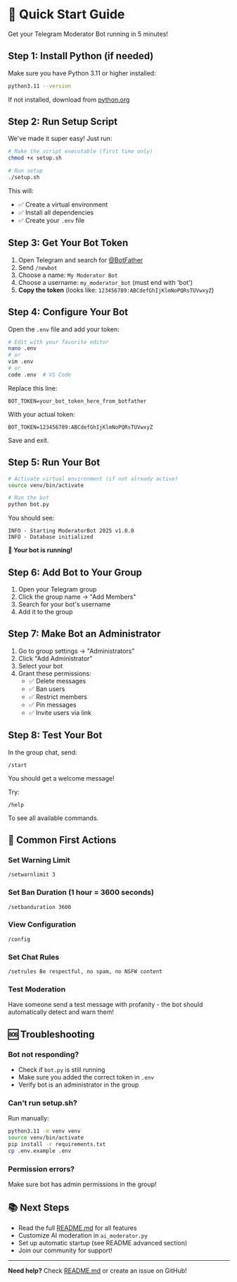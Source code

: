 # 🚀 Quick Start Guide

Get your Telegram Moderator Bot running in 5 minutes!

## Step 1: Install Python (if needed)

Make sure you have Python 3.11 or higher installed:

```bash
python3.11 --version
```

If not installed, download from [python.org](https://www.python.org/downloads/)

## Step 2: Run Setup Script

We've made it super easy! Just run:

```bash
# Make the script executable (first time only)
chmod +x setup.sh

# Run setup
./setup.sh
```

This will:
- ✅ Create a virtual environment
- ✅ Install all dependencies
- ✅ Create your `.env` file

## Step 3: Get Your Bot Token

1. Open Telegram and search for [@BotFather](https://t.me/BotFather)
2. Send `/newbot`
3. Choose a name: `My Moderator Bot`
4. Choose a username: `my_moderator_bot` (must end with 'bot')
5. **Copy the token** (looks like: `123456789:ABCdefGhIjKlmNoPQRsTUVwxyZ`)

## Step 4: Configure Your Bot

Open the `.env` file and add your token:

```bash
# Edit with your favorite editor
nano .env
# or
vim .env
# or
code .env  # VS Code
```

Replace this line:
```
BOT_TOKEN=your_bot_token_here_from_botfather
```

With your actual token:
```
BOT_TOKEN=123456789:ABCdefGhIjKlmNoPQRsTUVwxyZ
```

Save and exit.

## Step 5: Run Your Bot

```bash
# Activate virtual environment (if not already active)
source venv/bin/activate

# Run the bot
python bot.py
```

You should see:
```
INFO - Starting ModeratorBot 2025 v1.0.0
INFO - Database initialized
```

**🎉 Your bot is running!**

## Step 6: Add Bot to Your Group

1. Open your Telegram group
2. Click the group name → "Add Members"
3. Search for your bot's username
4. Add it to the group

## Step 7: Make Bot an Administrator

1. Go to group settings → "Administrators"
2. Click "Add Administrator"
3. Select your bot
4. Grant these permissions:
   - ✅ Delete messages
   - ✅ Ban users
   - ✅ Restrict members
   - ✅ Pin messages
   - ✅ Invite users via link

## Step 8: Test Your Bot

In the group chat, send:

```
/start
```

You should get a welcome message!

Try:
```
/help
```

To see all available commands.

## 🎯 Common First Actions

### Set Warning Limit
```
/setwarnlimit 3
```

### Set Ban Duration (1 hour = 3600 seconds)
```
/setbanduration 3600
```

### View Configuration
```
/config
```

### Set Chat Rules
```
/setrules Be respectful, no spam, no NSFW content
```

### Test Moderation
Have someone send a test message with profanity - the bot should automatically detect and warn them!

## 🆘 Troubleshooting

### Bot not responding?
- Check if `bot.py` is still running
- Make sure you added the correct token in `.env`
- Verify bot is an administrator in the group

### Can't run setup.sh?
Run manually:
```bash
python3.11 -m venv venv
source venv/bin/activate
pip install -r requirements.txt
cp .env.example .env
```

### Permission errors?
Make sure bot has admin permissions in the group!

## 📚 Next Steps

- Read the full [README.md](README.md) for all features
- Customize AI moderation in `ai_moderator.py`
- Set up automatic startup (see README advanced section)
- Join our community for support!

---

**Need help?** Check [README.md](README.md) or create an issue on GitHub!


